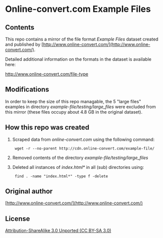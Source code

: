 # Online-convert.com Example Files

## Contents

This repo contains a mirror of the file format *Example Files* dataset created and published by [http://www.online-convert.com/](http://www.online-convert.com/).

Detailed additional information on the formats in the dataset is available here:

<http://www.online-convert.com/file-type>

## Modifications

In order to keep the size of this repo managable, the 5 "large files" examples in directory *example-file/testing/large_files* were excluded from this mirror (these files occupy about 4.8 GB in the original dataset).

## How this repo was created

1. Scraped data from *online-convert.com* using the following command: 

        wget -r --no-parent http://cdn.online-convert.com/example-file/

2. Removed contents of the directory *example-file/testing/large_files*

3. Deleted all instances of *index.html\** in all (sub) directories using: 

        find . -name "index.html*" -type f -delete

## Original author

[http://www.online-convert.com/](http://www.online-convert.com/)

## License

[Attribution-ShareAlike 3.0 Unported (CC BY-SA 3.0)](https://creativecommons.org/licenses/by-sa/3.0/)

 